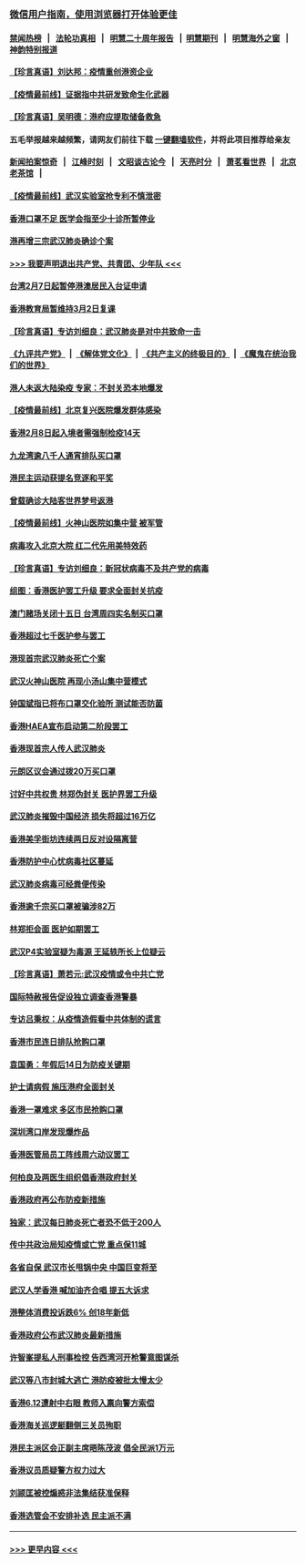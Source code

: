 ### [微信用户指南，使用浏览器打开体验更佳](https://github.com/gfw-breaker/banned-news1/blob/master/indexes/wechat-guide.md?t=0)
#### [禁闻热榜](热点新闻.md?t=0)  &nbsp;&nbsp;|&nbsp;&nbsp; [法轮功真相](https://github.com/gfw-breaker/truth/blob/master/README.md?t=0) &nbsp;&nbsp;|&nbsp;&nbsp; [明慧二十周年报告](https://github.com/gfw-breaker/mh-reports/blob/master/README.md?t=0) &nbsp;&nbsp;|&nbsp;&nbsp;[明慧期刊](https://github.com/gfw-breaker/mh-qikan) &nbsp;&nbsp;|&nbsp;&nbsp; [明慧海外之窗](https://github.com/gfw-breaker/mh-news/blob/master/README.md?t=0) &nbsp;&nbsp;|&nbsp;&nbsp; [神韵特别报道](https://github.com/gfw-breaker/mh-news/blob/master/shenyun.md?t=0)
#### [【珍言真语】刘达邦：疫情重创港资企业](../pages/nsc415/n11854274.md?t=02100655) 
#### [【疫情最前线】证据指中共研发致命生化武器](../pages/nsc415/n11853087.md?t=02100655) 
#### [【珍言真语】吴明德：港府应提取储备救急](../pages/nsc415/n11852734.md?t=02100655) 
#### 五毛举报越来越频繁，请网友们前往下载 [一键翻墙软件](https://github.com/gfw-breaker/ssr-accounts)，并将此项目推荐给亲友
#### [新闻拍案惊奇](https://github.com/gfw-breaker/banned-news1/blob/master/pages/link4.md) &nbsp;&nbsp;|&nbsp;&nbsp; [江峰时刻](https://github.com/gfw-breaker/banned-news1/blob/master/pages/link4.md) &nbsp;&nbsp;|&nbsp;&nbsp; [文昭谈古论今](https://github.com/gfw-breaker/banned-news1/blob/master/pages/link4.md) &nbsp;&nbsp;|&nbsp;&nbsp; [天亮时分](https://github.com/gfw-breaker/banned-news1/blob/master/pages/link4.md) &nbsp;&nbsp;|&nbsp;&nbsp; [萧茗看世界](https://github.com/gfw-breaker/banned-news1/blob/master/pages/link4.md) &nbsp;&nbsp;|&nbsp;&nbsp; [北京老茶馆](https://github.com/gfw-breaker/banned-news1/blob/master/pages/link4.md) &nbsp;&nbsp;|&nbsp;&nbsp; 
#### [【疫情最前线】武汉实验室抢专利不慎泄密](../pages/nsc415/n11850310.md?t=02100655) 
#### [香港口罩不足 医学会指至少十诊所暂停业](../pages/nsc415/n11850301.md?t=02100655) 
#### [港再增三宗武汉肺炎确诊个案](../pages/nsc415/n11850328.md?t=02100655) 
#### [>>> 我要声明退出共产党、共青团、少年队 <<<](https://github.com/begood0513/goodnews/blob/master/quit/letter.md) 
#### [台湾2月7日起暂停港澳居民入台证申请](../pages/nsc415/n11850304.md?t=02100655) 
#### [香港教育局暂维持3月2日复课](../pages/nsc415/n11850260.md?t=02100655) 
#### [【珍言真语】专访刘细良：武汉肺炎是对中共致命一击](../pages/nsc415/n11849934.md?t=02100655) 
#### [《九评共产党》](https://github.com/begood0513/9ping.md/blob/master/README.md) &nbsp;|&nbsp; [《解体党文化》](../../../../jtdwh.md/blob/master/README.md)  &nbsp;|&nbsp; [《共产主义的终极目的》](../../../../gczydzjmd.md/blob/master/README.md) &nbsp;|&nbsp; [《魔鬼在统治我们的世界》](../../../../mgztzwmdsj.md/blob/master/README.md) 
#### [港人未返大陆染疫 专家：不封关恐本地爆发](../pages/nsc415/n11848021.md?t=02100655) 
#### [【疫情最前线】北京复兴医院爆发群体感染](../pages/nsc415/n11847626.md?t=02100655) 
#### [香港2月8日起入境者需强制检疫14天](../pages/nsc415/n11847658.md?t=02100655) 
#### [九龙湾逾八千人通宵排队买口罩](../pages/nsc415/n11847647.md?t=02100655) 
#### [港民主运动获提名竞逐和平奖](../pages/nsc415/n11847633.md?t=02100655) 
#### [曾载确诊大陆客世界梦号返港](../pages/nsc415/n11847608.md?t=02100655) 
#### [【疫情最前线】火神山医院如集中营 被军管](../pages/nsc415/n11847524.md?t=02100655) 
#### [病毒攻入北京大院 红二代先用美特效药](../pages/nsc415/n11847427.md?t=02100655) 
#### [【珍言真语】专访刘细良：新冠状病毒不及共产党的病毒](../pages/nsc415/n11847164.md?t=02100655) 
#### [组图：香港医护罢工升级 要求全面封关抗疫](../pages/nsc415/n11844107.md?t=02100655) 
#### [澳门赌场关闭十五日 台湾周四实名制买口罩](../pages/nsc415/n11845083.md?t=02100655) 
#### [香港超过七千医护参与罢工](../pages/nsc415/n11845051.md?t=02100655) 
#### [港现首宗武汉肺炎死亡个案](../pages/nsc415/n11844998.md?t=02100655) 
#### [武汉火神山医院 再现小汤山集中营模式](../pages/nsc415/n11844763.md?t=02100655) 
#### [钟国斌指已将布口罩交化验所 测试能否防菌](../pages/nsc415/n11842783.md?t=02100655) 
#### [香港HAEA宣布启动第二阶段罢工](../pages/nsc415/n11842723.md?t=02100655) 
#### [香港现首宗人传人武汉肺炎](../pages/nsc415/n11842766.md?t=02100655) 
#### [元朗区议会通过拨20万买口罩](../pages/nsc415/n11842754.md?t=02100655) 
#### [讨好中共权贵 林郑伪封关 医护界罢工升级](../pages/nsc415/n11842359.md?t=02100655) 
#### [武汉肺炎摧毁中国经济 损失将超过16万亿](../pages/nsc415/n11839723.md?t=02100655) 
#### [香港美孚街坊连续两日反对设隔离营](../pages/nsc415/n11839962.md?t=02100655) 
#### [香港防护中心忧病毒社区蔓延](../pages/nsc415/n11839933.md?t=02100655) 
#### [武汉肺炎病毒可经粪便传染](../pages/nsc415/n11839939.md?t=02100655) 
#### [香港逾千宗买口罩被骗涉82万](../pages/nsc415/n11839914.md?t=02100655) 
#### [林郑拒会面 医护如期罢工](../pages/nsc415/n11839892.md?t=02100655) 
#### [武汉P4实验室疑为毒源 王延轶所长上位疑云](../pages/nsc415/n11835543.md?t=02100655) 
#### [【珍言真语】萧若元:武汉疫情或令中共亡党](../pages/nsc415/n11829394.md?t=02100655) 
#### [国际特赦报告促设独立调查香港警暴](../pages/nsc415/n11833845.md?t=02100655) 
#### [专访吕秉权：从疫情造假看中共体制的谎言](../pages/nsc415/n11833813.md?t=02100655) 
#### [香港市民连日排队抢购口罩](../pages/nsc415/n11833794.md?t=02100655) 
#### [袁国勇：年假后14日为防疫关键期](../pages/nsc415/n11831088.md?t=02100655) 
#### [护士请病假 施压港府全面封关](../pages/nsc415/n11831030.md?t=02100655) 
#### [香港一罩难求 多区市民抢购口罩](../pages/nsc415/n11831002.md?t=02100655) 
#### [深圳湾口岸发现爆炸品](../pages/nsc415/n11828802.md?t=02100655) 
#### [香港医管局员工阵线周六动议罢工](../pages/nsc415/n11828762.md?t=02100655) 
#### [何柏良及两医生组织倡香港政府封关](../pages/nsc415/n11828749.md?t=02100655) 
#### [香港政府再公布防疫新措施](../pages/nsc415/n11828716.md?t=02100655) 
#### [独家：武汉每日肺炎死亡者恐不低于200人](../pages/nsc415/n11828240.md?t=02100655) 
#### [传中共政治局知疫情或亡党 重点保11城](../pages/nsc415/n11828145.md?t=02100655) 
#### [各省自保 武汉市长甩锅中央 中国巨变将至](../pages/nsc415/n11828021.md?t=02100655) 
#### [武汉人学香港 喊加油齐合唱 提五大诉求](../pages/nsc415/n11827046.md?t=02100655) 
#### [港整体消费投诉跌6% 创18年新低](../pages/nsc415/n11817280.md?t=02100655) 
#### [香港政府公布武汉肺炎最新措施](../pages/nsc415/n11817152.md?t=02100655) 
#### [许智峯提私人刑事检控 告西湾河开枪警意图谋杀](../pages/nsc415/n11817132.md?t=02100655) 
#### [武汉等八市封城大逃亡 港防疫被批太慢太少](../pages/nsc415/n11817058.md?t=02100655) 
#### [香港6.12遭射中右眼 教师入禀向警方索偿](../pages/nsc415/n11814678.md?t=02100655) 
#### [香港海关巡逻艇翻侧三关员殉职](../pages/nsc415/n11814604.md?t=02100655) 
#### [港民主派区会正副主席晤陈茂波 倡全民派1万元](../pages/nsc415/n11814582.md?t=02100655) 
#### [香港议员质疑警方权力过大](../pages/nsc415/n11814560.md?t=02100655) 
#### [刘颕匡被控煽惑非法集结获准保释](../pages/nsc415/n11811727.md?t=02100655) 
#### [香港选管会不安排补选 民主派不满](../pages/nsc415/n11811691.md?t=02100655) 

----
#### [ >>> 更早内容 <<< ](../indexes/nsc415-earlier.md)
